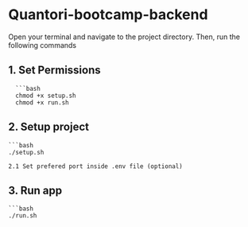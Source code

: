 # Quantori-bootcamp-backend

Open your terminal and navigate to the project directory. Then, run the following commands

   ## 1. Set Permissions
      ```bash
      chmod +x setup.sh
      chmod +x run.sh

## 2. Setup project
    ```bash
    ./setup.sh

    2.1 Set prefered port inside .env file (optional)

## 3. Run app
    ```bash
    ./run.sh

